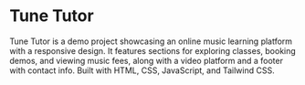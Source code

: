 # Tune Tutor
 Tune Tutor is a demo project showcasing an online music learning platform with a responsive design. It features sections for exploring classes, booking demos, and viewing music fees, along with a video platform and a footer with contact info. Built with HTML, CSS, JavaScript, and Tailwind CSS.
